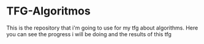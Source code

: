 # TFG-Algoritmos
This is the repository that i'm going to use for my tfg about algorithms. Here you can see the progress i will be doing and the results of this tfg
